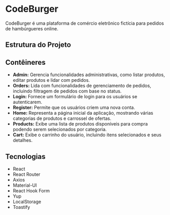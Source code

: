 # CodeBurger

CodeBurger é uma plataforma de comércio eletrônico fictícia para pedidos de hambúrgueres online.

## Estrutura do Projeto
## Contêineres

- **Admin:** Gerencia funcionalidades administrativas, como listar produtos, editar produtos e lidar com pedidos.
- **Orders:** Lida com funcionalidades de gerenciamento de pedidos, incluindo filtragem de pedidos com base no status.
- **Login:** Fornece um formulário de login para os usuários se autenticarem.
- **Register:** Permite que os usuários criem uma nova conta.
- **Home:** Representa a página inicial da aplicação, mostrando várias categorias de produtos e carrossel de ofertas.
- **Products:** Exibe uma lista de produtos disponíveis para compra podendo serem selecionados por categoria.
- **Cart:** Exibe o carrinho do usuário, incluindo itens selecionados e seus detalhes.

## Tecnologias

- React
- React Router
- Axios
- Material-UI
- React Hook Form
- Yup
- LocalStorage
- Toastify
